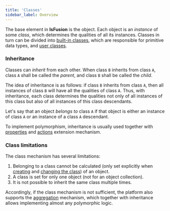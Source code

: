 ```yaml
---
title: 'Classes'
sidebar_label: Overview
---
```


The base element in **lsFusion** is the object. Each object is an *instance* of some *class*, which determines the qualities of all its instances. Classes in turn can be divided into [built-in classes](Built-in_classes.md), which are responsible for primitive data types, and [user classes](User_classes.md). 

### Inheritance

Classes can *inherit* from each other. When class `B` inherits from class `A`, class `A` shall be called the *parent*, and class `B` shall be called the *child*.

The idea of inheritance is as follows: if class `B` inherits from class `A`, then all instances of class `B` will have all the qualities of class `A`. Thus, with inheritance, each class determines the qualities not only of all instances of this class but also of all instances of this class descendants.  

Let's say that an object *belongs to* class `A` if that object is either an instance of class `A` or an instance of a class `A` descendant.  

To implement polymorphism, inheritance is usually used together with [properties](Property_extension.md) and [actions](Action_extension.md) extension mechanism. 

### Class limitations

The class mechanism has several limitations:

1.  Belonging to a class cannot be calculated (only set explicitly when [creating](New_object_NEW_.md) and [changing the class](Class_change_CHANGECLASS_DELETE_.md)) of an object.
2.  A class is set for only one object (not for an object collection).
3.  It is not possible to inherit the same class multiple times.

Accordingly, if the class mechanism is not sufficient, the platform also supports the [aggregation](Aggregations.md) mechanism, which together with inheritance allows implementing almost any polymorphic logic.
